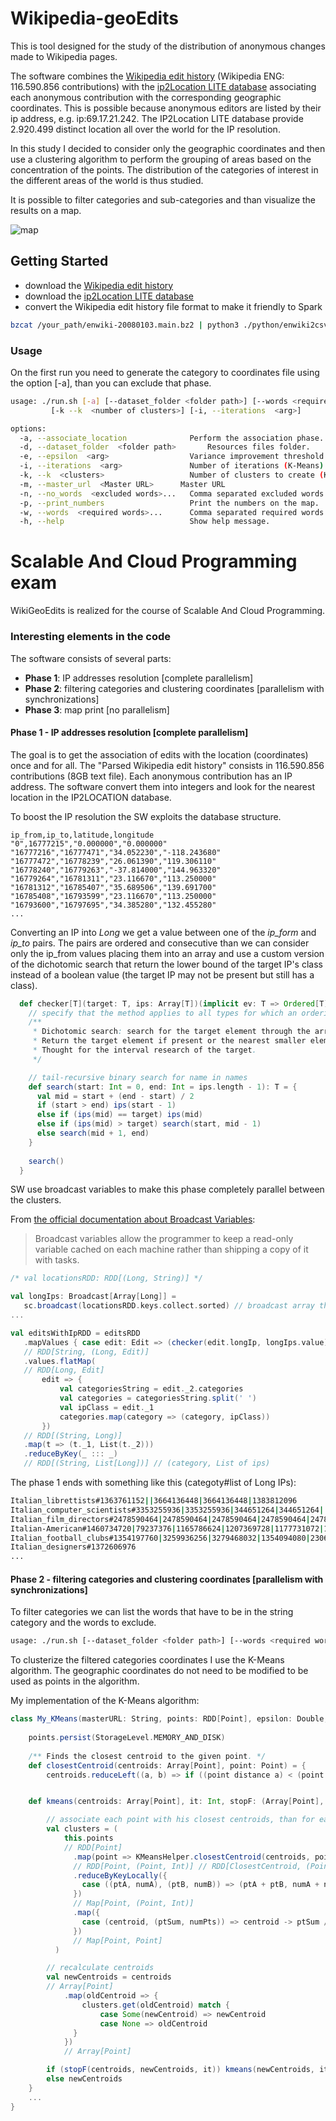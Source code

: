 # Wikipedia-geoEdits

This is tool designed for the study of the distribution of anonymous changes made to Wikipedia pages.

The software combines the [Wikipedia edit history](https://snap.stanford.edu/data/wiki-meta.html) (Wikipedia ENG: 116.590.856 contributions) with the [ip2Location LITE database](https://lite.ip2location.com/database/ip-country-region-city-latitude-longitude-zipcode) associating each anonymous contribution with the corresponding geographic coordinates. This is possible because anonymous editors are listed by their ip address, e.g. ip:69.17.21.242.
The IP2Location LITE database provide 2.920.499 distinct location all over the world for the IP resolution.

In this study I decided to consider only the geographic coordinates and then use a clustering algorithm to perform the grouping of areas based on the concentration of the points. The distribution of the categories of interest in the different areas of the world is thus studied.

It is possible to filter categories and sub-categories and than visualize the results on a map.



![map](./imgs/map-europe.png)



## Getting Started

- download the [Wikipedia edit history](https://snap.stanford.edu/data/wiki-meta.html) 
- download the [ip2Location LITE database](https://lite.ip2location.com/database/ip-country-region-city-latitude-longitude-zipcode)
- convert the Wikipedia edit history file format to make it friendly to Spark

```bash
bzcat /your_path/enwiki-20080103.main.bz2 | python3 ./python/enwiki2csv.py | python3 ./python/ip2integer.py | bzip2 > /your_path/enwiki-longIpOnly.bz2
```



### Usage

On the first run you need to generate the category to coordinates file using the option [-a], than you can exclude that phase.

```bash
usage: ./run.sh [-a] [--dataset_folder <folder path>] [--words <required words>...]
	 	 [-k --k  <number of clusters>] [-i, --iterations  <arg>]

options:
  -a, --associate_location              Perform the association phase.
  -d, --dataset_folder  <folder path>  		Resources files folder.
  -e, --epsilon  <arg>                  Variance improvement threshold (K-Means).
  -i, --iterations  <arg>               Number of iterations (K-Means).
  -k, --k  <clusters>                   Number of clusters to create (K-Means).
  -m, --master_url  <Master URL>      Master URL
  -n, --no_words  <excluded words>...   Comma separated excluded words.
  -p, --print_numbers                   Print the numbers on the map.
  -w, --words  <required words>...      Comma separated required words.
  -h, --help                            Show help message.
```





# Scalable And Cloud Programming exam

WikiGeoEdits is realized for the course of Scalable And Cloud Programming.



### Interesting elements in the code

The software consists of several parts:

- **Phase 1**: IP addresses resolution [complete parallelism]
- **Phase 2**: filtering categories and clustering coordinates [parallelism with synchronizations]
- **Phase 3**: map print [no parallelism]



#### Phase 1 - IP addresses resolution [complete parallelism]

The goal is to get the association of edits with the location (coordinates) once and for all. The "Parsed Wikipedia edit history" consists in 116.590.856 contributions (8GB text file). Each anonymous contribution has an IP address. The software convert them into integers and look for the nearest location in the IP2LOCATION database. 

To boost the IP resolution the SW exploits the database structure.

```csv
ip_from,ip_to,latitude,longitude
"0",16777215","0.000000","0.000000"
"16777216","16777471","34.052230","-118.243680"
"16777472","16778239","26.061390","119.306110"
"16778240","16779263","-37.814000","144.963320"
"16779264","16781311","23.116670","113.250000"
"16781312","16785407","35.689506","139.691700"
"16785408","16793599","23.116670","113.250000"
"16793600","16797695","34.385280","132.455280"
...
```



Converting an IP into *Long* we get a value between one of the *ip_form* and *ip_to* pairs. The pairs are ordered and consecutive than we can consider only the ip_from values placing them into an array and use a custom version of the dichotomic search that return the lower bound of the target IP's class instead of a boolean value (the target IP may not be present but still has a class).

```scala
  def checker[T](target: T, ips: Array[T])(implicit ev: T => Ordered[T]): T = {
    // specify that the method applies to all types for which an ordering exists
    /**
     * Dichotomic search: search for the target element through the array.
     * Return the target element if present or the nearest smaller element on the left.
     * Thought for the interval research of the target.
     */

    // tail-recursive binary search for name in names
    def search(start: Int = 0, end: Int = ips.length - 1): T = {
      val mid = start + (end - start) / 2
      if (start > end) ips(start - 1)
      else if (ips(mid) == target) ips(mid)
      else if (ips(mid) > target) search(start, mid - 1)
      else search(mid + 1, end)
    }
      
    search()
  }
```



SW use broadcast variables to make this phase completely parallel between the clusters.

From [the official documentation about Broadcast Variables](http://spark.apache.org/docs/latest/programming-guide.html#broadcast-variables):

> Broadcast variables allow the programmer to keep a read-only variable cached on each machine rather than shipping a copy of it with tasks.

 ```scala
/* val locationsRDD: RDD[(Long, String)] */

val longIps: Broadcast[Array[Long]] =
	sc.broadcast(locationsRDD.keys.collect.sorted) // broadcast array through clusters
...

val editsWithIpRDD = editsRDD
    .mapValues { case edit: Edit => (checker(edit.longIp, longIps.value), edit) }
    // RDD[String, (Long, Edit)]
    .values.flatMap(
    // RDD[Long, Edit]
        edit => {
            val categoriesString = edit._2.categories
            val categories = categoriesString.split(' ')
            val ipClass = edit._1
            categories.map(category => (category, ipClass))
        })
    // RDD[(String, Long)]
    .map(t => (t._1, List(t._2)))
    .reduceByKey(_ ::: _)
    // RDD[(String, List[Long])] // (category, List of ips)
 ```



The phase 1 ends with something like this (categoty#list of Long IPs):

```bash
Italian_librettists#1363761152||3664136448|3664136448|1383812096
Italian_computer_scientists#3353255936|3353255936|344651264|344651264|...
Italian_film_directors#2478590464|2478590464|2478590464|2478590464|2478590464
Italian-American#1460734720|79237376|1165786624|1207369728|1177731072|1145931776|...
Italian_football_clubs#1354197760|3259936256|3279468032|1354094080|2306366464|...
Italian_designers#1372606976
...
```



#### Phase 2 - filtering categories and clustering coordinates [parallelism with synchronizations]

To filter categories we can list the words that have to be in the string category and the words to exclude.

```bash
usage: ./run.sh [--dataset_folder <folder path>] [--words <required words>...] [--no_words <excluded words>...]
```

To clusterize the filtered categories coordinates I use the K-Means algorithm. The geographic coordinates do not need to be modified to be used as points in the algorithm.

My implementation of the K-Means algorithm:

```scala
class My_KMeans(masterURL: String, points: RDD[Point], epsilon: Double, iterations: Int) extends Serializable {
	
    points.persist(StorageLevel.MEMORY_AND_DISK)
    
    /** Finds the closest centroid to the given point. */
    def closestCentroid(centroids: Array[Point], point: Point) = {
        centroids.reduceLeft((a, b) => if ((point distance a) < (point distance b)) a else b)


    def kmeans(centroids: Array[Point], it: Int, stopF: (Array[Point], Array[Point], Int) => Boolean): Array[Point] = {

        // associate each point with his closest centroids, than for each cluster 				// calculate the average
        val clusters = (
            this.points
            // RDD[Point]
              .map(point => KMeansHelper.closestCentroid(centroids, point) -> (point, 1))
              // RDD[Point, (Point, Int)] // RDD[ClosestCentroid, (Point, 1)]
              .reduceByKeyLocally({
                case ((ptA, numA), (ptB, numB)) => (ptA + ptB, numA + numB)
              })
              // Map[Point, (Point, Int)]
              .map({
                case (centroid, (ptSum, numPts)) => centroid -> ptSum / numPts
              })
              // Map[Point, Point]
          )

        // recalculate centroids
        val newCentroids = centroids
        // Array[Point]
        	.map(oldCentroid => {
                clusters.get(oldCentroid) match {
                    case Some(newCentroid) => newCentroid
                    case None => oldCentroid
              }
        	})
        	// Array[Point]

        if (stopF(centroids, newCentroids, it)) kmeans(newCentroids, it+1, stopF)
        else newCentroids
	}
    ...
}
```

















